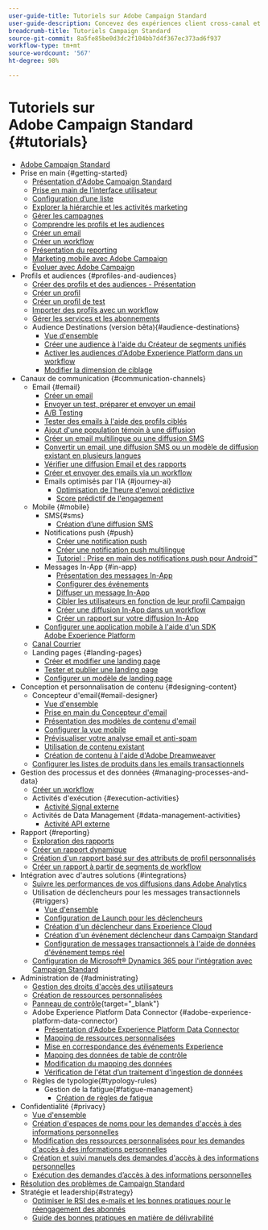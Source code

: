 ```yaml
---
user-guide-title: Tutoriels sur Adobe Campaign Standard
user-guide-description: Concevez des expériences client cross-canal et créez un environnement pour l'orchestration visuelle des campagnes, la gestion des interactions en temps réel et l'exécution cross-canal.
breadcrumb-title: Tutoriels Campaign Standard
source-git-commit: 8a5fe85be0d3dc2f104bb7d4f367ec373ad6f937
workflow-type: tm+mt
source-wordcount: '567'
ht-degree: 98%

---
```



# Tutoriels sur Adobe Campaign Standard {#tutorials}

+ [Adobe Campaign Standard](/help/overview.md)
+ Prise en main {#getting-started}
   + [Présentation d&#39;Adobe Campaign Standard](/help/getting-started/adobe-campaign-standard-introduction.md)
   + [Prise en main de l’interface utilisateur](/help/getting-started/getting-started-with-the-ui.md)
   + [Configuration d’une liste](/help/getting-started/configure-a-list.md)
   + [Explorer la hiérarchie et les activités marketing](/help/getting-started/explore-hierarchy-and-marketing-activities.md)
   + [Gérer les campagnes](/help/getting-started/managing-campaigns.md)
   + [Comprendre les profils et les audiences](/help/getting-started/understanding-profiles-and-audiences.md)
   + [Créer un email](https://experienceleague.adobe.com/docs/campaign-standard-learn/tutorials/communication-channels/email/create-email-from-homepage.html?lang=fr)
   + [Créer un workflow](https://experienceleague.adobe.com/docs/campaign-standard-learn/tutorials/managing-processes-and-data/creating-a-workflow.html?lang=fr)
   + [Présentation du reporting](/help/getting-started/reporting-with-adobe-campaign-introduction.md)
   + [Marketing mobile avec Adobe Campaign](/help/getting-started/mobile-marketing-with-adobe-campaign.md)
   + [Évoluer avec Adobe Campaign](/help/getting-started/growing-with-adobe-campaign.md)
+ Profils et audiences {#profiles-and-audiences}
   + [Créer des profils et des audiences - Présentation](/help/profiles-and-audiences/creating-profiles-and-audiences.md)
   + [Créer un profil](/help/profiles-and-audiences/creating-a-profile.md)
   + [Créer un profil de test](/help/profiles-and-audiences/test-profiles.md)
   + [Importer des profils avec un workflow](/help/managing-processes-and-data/importing-profiles.md)
   + [Gérer les services et les abonnements](/help/managing-processes-and-data/services-and-subscriptions.md)
   + Audience Destinations (version bêta){#audience-destinations}
      + [Vue d&#39;ensemble](/help/profiles-and-audiences/audience-destinations/audience-destinations-overview.md)
      + [Créer une audience à l&#39;aide du Créateur de segments unifiés](/help/profiles-and-audiences/audience-destinations/creating-audiences-using-segment-builder.md)
      + [Activer les audiences d&#39;Adobe Experience Platform dans un workflow](/help/profiles-and-audiences/audience-destinations/activating-aep-audiences.md)
      + [Modifier la dimension de ciblage](/help/profiles-and-audiences/audience-destinations/changing-targeting-dimension.md)
+ Canaux de communication {#communication-channels}
   + Email {#email}
      + [Créer un email](/help/communication-channels/email/create-email-from-homepage.md)
      + [Envoyer un test, préparer et envoyer un email](/help/communication-channels/email/sending-test-preparing-sending-email.md)
      + [A/B Testing](/help/communication-channels/email/a-b-testing.md)
      + [Tester des emails à l&#39;aide des profils ciblés](/help/communication-channels/email/profile-substitution.md)
      + [Ajout d&#39;une population témoin à une diffusion](/help/communication-channels/email/control-groups.md)
      + [Créer un email multilingue ou une diffusion SMS](/help/communication-channels/create-multilingual-deliveries.md)
      + [Convertir un email, une diffusion SMS ou un modèle de diffusion existant en plusieurs langues](/help/communication-channels/covert-into-multilingual-deliveries.md)
      + [Vérifier une diffusion Email et des rapports](/help/communication-channels/email/reviewing-personalized-email-delivery-and-reports.md)
      + [Créer et envoyer des emails via un workflow](/help/communication-channels/email/create-and-send-emails-via-workflow.md)
      + Emails optimisés par l&#39;IA {#journey-ai}
         + [Optimisation de l&#39;heure d&#39;envoi prédictive](/help/communication-channels/email/ai-powered-emails/predictive-send-time-optimization.md)
         + [Score prédictif de l&#39;engagement](/help/communication-channels/email/ai-powered-emails/predictive-engagement-scoring.md)
   + Mobile {#mobile}
      + SMS{#sms}
         + [Création d’une diffusion SMS](/help/communication-channels/mobile/sms/sms-delivery.md)
      + Notifications push {#push}
         + [Créer une notification push](/help/communication-channels/mobile/push-notifications/creating-a-push-notification.md)
         + [Créer une notification push multilingue](/help/communication-channels/mobile/push-notifications/creating-multilingual-push-notifications.md)
         + [Tutoriel : Prise en main des notifications push pour Android™](https://experienceleague.adobe.com/docs/campaign-standard-learn/getting-started-with-push-notifications-android/introduction.html?lang=fr)
      + Messages In-App {#in-app}
         + [Présentation des messages In-App](/help/communication-channels/mobile/in-app/in-app-message-overview.md)
         + [Configurer des événements](/help/communication-channels/mobile/in-app/configure-events.md)
         + [Diffuser un message In-App](/help/communication-channels/mobile/in-app/broadcast-in-app-message.md)
         + [Cibler les utilisateurs en fonction de leur profil Campaign](/help/communication-channels/mobile/in-app/target-users-based-on-campaign-profile.md)
         + [Créer une diffusion In-App dans un workflow](/help/communication-channels/mobile/in-app/in-app-activity.md)
         + [Créer un rapport sur votre diffusion In-App](/help/communication-channels/mobile/in-app/in-app-reporting.md)
      + [Configurer une application mobile à l&#39;aide d&#39;un SDK Adobe Experience Platform](/help/communication-channels/mobile/configure-mobile-apps-using-aep-sdk.md)
   + [Canal Courrier](/help/communication-channels/direct-mail/directmail.md)
   + Landing pages {#landing-pages}
      + [Créer et modifier une landing page](/help/communication-channels/landing-pages/landing-page-create-and-edit.md)
      + [Tester et publier une landing page](/help/communication-channels/landing-pages/landing-page-test-and-publish.md)
      + [Configurer un modèle de landing page](/help/communication-channels/landing-pages/landing-page-configure-templates.md)
+ Conception et personnalisation de contenu {#designing-content}
   + Concepteur d&#39;email{#email-designer}
      + [Vue d&#39;ensemble](/help/designing-content/email-designer/email-designer-overview.md)
      + [Prise en main du Concepteur d&#39;email](/help/designing-content/email-designer/getting-started-with-the-email-designer.md)
      + [Présentation des modèles de contenu d&#39;email](/help/designing-content/email-designer/email-content-templates.md)
      + [Configurer la vue mobile](/help/designing-content/email-designer/configure-the-mobile-view.md)
      + [Prévisualiser votre analyse email et anti-spam](/help/designing-content/email-designer/preview-your-email.md)
      + [Utilisation de contenu existant](/help/designing-content/email-designer/working-with-existing-content.md)
      + [Création de contenu à l&#39;aide d&#39;Adobe Dreamweaver](/help/designing-content/email-designer/dreamweaver-integration.md)
   + [Configurer les listes de produits dans les emails transactionnels](/help/designing-content/product-listings-in-transactional-email.md)
+ Gestion des processus et des données {#managing-processes-and-data}
   + [Créer un workflow](/help/managing-processes-and-data/creating-a-workflow.md)
   + Activités d&#39;exécution {#execution-activities}
      + [Activité Signal externe](/help/managing-processes-and-data/execution-activities/external-signal-activity.md)
   + Activités de Data Management {#data-management-activities}
      + [Activité API externe](/help/managing-processes-and-data/data-management-activities/external-api-activity.md)
+ Rapport {#reporting}
   + [Exploration des rapports](/help/getting-started/exploring-reports.md)
   + [Créer un rapport dynamique](/help/reporting/creating-a-dynamic-report.md)
   + [Création d&#39;un rapport basé sur des attributs de profil personnalisés](/help/reporting/custom-profile-attributes-dynamic-reports.md)
   + [Créer un rapport à partir de segments de workflow](/help/reporting/report-on-workflow-segments.md)
+ Intégration avec d&#39;autres solutions {#integrations}
   + [Suivre les performances de vos diffusions dans Adobe Analytics](/help/integrations/track-the-success-of-your-deliveries-in-analytics.md)
   + Utilisation de déclencheurs pour les messages transactionnels {#triggers}
      + [Vue d&#39;ensemble](/help/integrations/using-triggers-for-transactional-messaging-overview.md)
      + [Configuration de Launch pour les déclencheurs](/help/integrations/configure-launch-for-triggers.md)
      + [Création d&#39;un déclencheur dans Experience Cloud](/help/integrations/create-a-trigger-in-experience-cloud.md)
      + [Création d&#39;un événement déclencheur dans Campaign Standard](/help/integrations/create-a-trigger-event.md)
      + [Configuration de messages transactionnels à l&#39;aide de données d&#39;événement temps réel](/help/integrations/configure-transactional-messages-using-realtime-event-data.md)
   + [Configuration de Microsoft® Dynamics 365 pour l&#39;intégration avec Campaign Standard](/help/integrations/configure-dynamics-365.md)
+ Administration de {#administrating}
   + [Gestion des droits d&#39;accès des utilisateurs](/help/administrating/managing-user-access-rights.md)
   + [Création de ressources personnalisées](https://experienceleague.adobe.com/docs/campaign-standard-learn/creating-custom-resources/introduction.html?lang=fr)
   + [Panneau de contrôle](https://experienceleague.adobe.com/docs/control-panel-learn/control-panel/control-panel-overview.html){target=&quot;_blank&quot;}
   + Adobe Experience Platform Data Connector {#adobe-experience-platform-data-connector}
      + [Présentation d&#39;Adobe Experience Platform Data Connector](/help/administrating/adobe-experience-platform-data-connector/understanding-the-adobe-experience-platform-data-connector.md)
      + [Mapping de ressources personnalisées](/help/administrating/adobe-experience-platform-data-connector/mapping-custom-resources.md)
      + [Mise en correspondance des événements Experience](/help/administrating/adobe-experience-platform-data-connector/mapping-experience-events.md)
      + [Mapping des données de table de contrôle](/help/administrating/adobe-experience-platform-data-connector/mapping-seed-table-data.md)
      + [Modification du mapping des données](/help/administrating/adobe-experience-platform-data-connector/modifying-data-mapping.md)
      + [Vérification de l&#39;état d’un traitement d&#39;ingestion de données](/help/administrating/adobe-experience-platform-data-connector/checking-status-of-data-ingestion-jobs.md)
   + Règles de typologie{#typology-rules}
      + Gestion de la fatigue{#fatigue-management}
         + [Création de règles de fatigue](/help/administrating/typology-rules/fatigue-management/create-fatigue-rules.md)
+ Confidentialité {#privacy}
   + [Vue d&#39;ensemble](/help/privacy/privacy-overview.md)
   + [Création d&#39;espaces de noms pour les demandes d&#39;accès à des informations personnelles](/help/privacy/namespaces-for-privacy-requests.md)
   + [Modification des ressources personnalisées pour les demandes d&#39;accès à des informations personnelles](/help/privacy/custom-resources-for-privacy-requests.md)
   + [Création et suivi manuels des demandes d&#39;accès à des informations personnelles](/help/privacy/create-and-track-privacy-requests.md)
   + [Exécution des demandes d’accès à des informations personnelles](/help/privacy/execute-privacy-requests.md)
+ [Résolution des problèmes de Campaign Standard](https://experienceleague.adobe.com/docs/campaign-standard-learn/troubleshooting/overview.html?lang=fr)
+ Stratégie et leadership{#strategy}
   + [Optimiser le RSI des e-mails et les bonnes pratiques pour le réengagement des abonnés](https://experienceleague.adobe.com/docs/campaign-learn/tutorials/strategy/campaign-maximize-email-best-practices.html?lang=fr)
   + [Guide des bonnes pratiques en matière de délivrabilité](https://experienceleague.adobe.com/docs/deliverability-learn/deliverability-best-practice-guide/introduction.html?lang=fr)